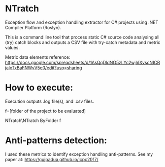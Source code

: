 # NTratch
Exception flow and exception handling extractor for C# projects using .NET Compiler Platform (Roslyn).

This is a command line tool that process static C# source code analysing all (try) catch blocks and outputs a CSV file with try-catch metadata and metric values.

Metric data elements reference: 
https://docs.google.com/spreadsheets/d/1AsQqDldNO5zLYc2wjhIXvscNICBjaIxTxBaFNWvV5e0/edit?usp=sharing

# How to execute:

Execution outputs .log file(s), and .csv files.

f=[folder of the project to be evaluated]

NTratch\NTratch ByFolder f

# Anti-patterns detection:

I used these metrics to identify exception handling anti-patterns.
See my paper at: https://guipadua.github.io/icpc2017/


